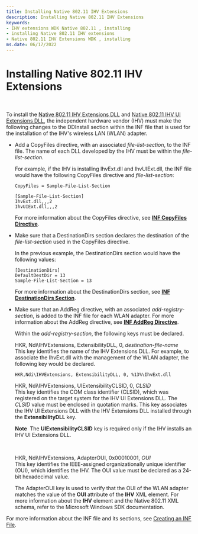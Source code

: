 ```yaml
---
title: Installing Native 802.11 IHV Extensions
description: Installing Native 802.11 IHV Extensions
keywords:
- IHV extensions WDK Native 802.11 , installing
- installing Native 802.11 IHV extensions
- Native 802.11 IHV Extensions WDK , installing
ms.date: 06/17/2022
---
```


# Installing Native 802.11 IHV Extensions




 

To install the [Native 802.11 IHV Extensions DLL](native-802-11-ihv-extensions-dll4.md) and [Native 802.11 IHV UI Extensions DLL](native-802-11-ihv-ui-extensions-dll2.md), the independent hardware vendor (IHV) must make the following changes to the DDInstall section within the INF file that is used for the installation of the IHV's wireless LAN (WLAN) adapter.

-   Add a CopyFiles directive, with an associated *file-list-section*, to the INF file. The name of each DLL developed by the IHV must be within the *file-list-section*.

    For example, if the IHV is installing IhvExt.dll and IhvUIExt.dll, the INF file would have the following CopyFiles directive and *file-list-section*:

    ```
    CopyFiles = Sample-File-List-Section

    [Sample-File-List-Section]
    IhvExt.dll,,,2
    IhvUIExt.dll,,,2
    ```

    For more information about the CopyFiles directive, see [**INF CopyFiles Directive**](../install/inf-copyfiles-directive.md).

-   Make sure that a DestinationDirs section declares the destination of the *file-list-section* used in the CopyFiles directive.

    In the previous example, the DestinationDirs section would have the following values:

    ```
    [DestinationDirs]
    DefaultDestDir = 13
    Sample-File-List-Section = 13
    ```

    For more information about the DestinationDirs section, see [**INF DestinationDirs Section**](../install/inf-destinationdirs-section.md).

-   Make sure that an AddReg directive, with an associated *add-registry-section*, is added to the INF file for each WLAN adapter. For more information about the AddReg directive, see [**INF AddReg Directive**](../install/inf-addreg-directive.md).

    Within the *add-registry-section*, the following keys must be declared.

    <a href="" id="hkr--ndi-ihvextensions--extensibilitydll--0----------destination-file-name"></a>HKR, Ndi\\IHVExtensions, ExtensibilityDLL, 0, *destination-file-name*  
    This key identifies the name of the IHV Extensions DLL. For example, to associate the IhvExt.dll with the management of the WLAN adapter, the following key would be declared.

    ```
    HKR,Ndi\IHVExtensions, ExtensibilityDLL, 0, %13%\IhvExt.dll
    ```

    <a href="" id="hkr--ndi-ihvextensions--uiextensibilityclsid--0----------clsid"></a>HKR, Ndi\\IHVExtensions, UIExtensibilityCLSID, 0, *CLSID*  
    This key identifies the COM class identifier (CLSID), which was registered on the target system for the IHV UI Extensions DLL. The *CLSID* value must be enclosed in quotation marks. This key associates the IHV UI Extensions DLL with the IHV Extensions DLL installed through the **ExtensibilityDLL** key.

    **Note**  The **UIExtensibilityCLSID** key is required only if the IHV installs an IHV UI Extensions DLL.

     

    <a href="" id="hkr--ndi-ihvextensions--adapteroui--0x00010001----------oui"></a>HKR, Ndi\\IHVExtensions, AdapterOUI, 0x00010001, *OUI*  
    This key identifies the IEEE-assigned organizationally unique identifier (OUI), which identifies the IHV. The OUI value must be declared as a 24-bit hexadecimal value.

    The AdapterOUI key is used to verify that the OUI of the WLAN adapter matches the value of the **OUI** attribute of the **IHV** XML element. For more information about the **IHV** element and the Native 802.11 XML schema, refer to the Microsoft Windows SDK documentation.

For more information about the INF file and its sections, see [Creating an INF File](../install/overview-of-inf-files.md).

 

 
